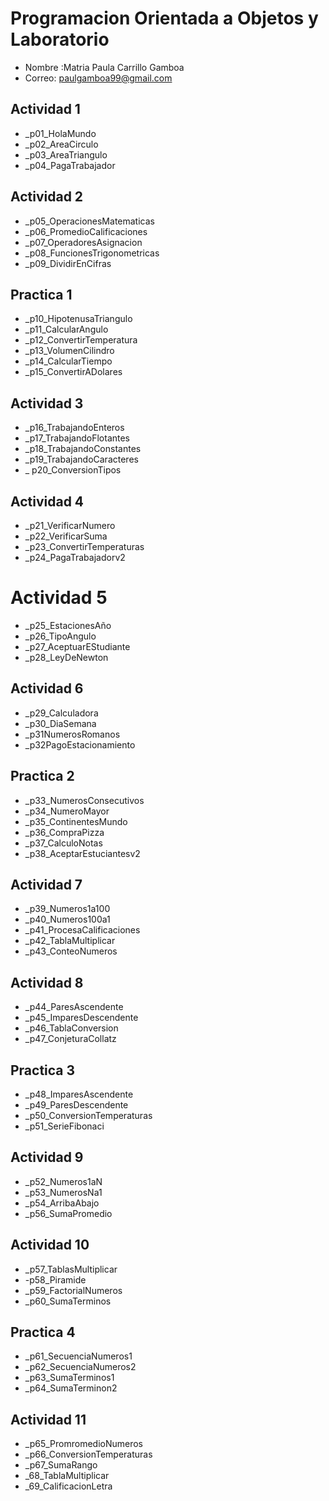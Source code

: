 # Programacion Orientada a Objetos y Laboratorio

- Nombre :Matria Paula Carrillo Gamboa
- Correo: paulgamboa99@gmail.com

## Actividad 1
- _p01_HolaMundo
- _p02_AreaCirculo
- _p03_AreaTriangulo
- _p04_PagaTrabajador

## Actividad 2
- _p05_OperacionesMatematicas
- _p06_PromedioCalificaciones
- _p07_OperadoresAsignacion
- _p08_FuncionesTrigonometricas
- _p09_DividirEnCifras

## Practica 1
- _p10_HipotenusaTriangulo
- _p11_CalcularAngulo
- _p12_ConvertirTemperatura
- _p13_VolumenCilindro
- _p14_CalcularTiempo
- _p15_ConvertirADolares

## Actividad 3
- _p16_TrabajandoEnteros
- _p17_TrabajandoFlotantes 
- _p18_TrabajandoConstantes
- _p19_TrabajandoCaracteres
- _ p20_ConversionTipos

## Actividad 4
- _p21_VerificarNumero
- _p22_VerificarSuma
- _p23_ConvertirTemperaturas
- _p24_PagaTrabajadorv2

# Actividad 5
- _p25_EstacionesAño
- _p26_TipoAngulo
- _p27_AceptuarEStudiante
- _p28_LeyDeNewton

## Actividad 6
- _p29_Calculadora
- _p30_DiaSemana
- _p31NumerosRomanos
- _p32PagoEstacionamiento

## Practica 2
- _p33_NumerosConsecutivos
- _p34_NumeroMayor
- _p35_ContinentesMundo
- _p36_CompraPizza
- _p37_CalculoNotas
- _p38_AceptarEstuciantesv2

## Actividad 7
- _p39_Numeros1a100
- _p40_Numeros100a1
- _p41_ProcesaCalificaciones
- _p42_TablaMultiplicar
- _p43_ConteoNumeros

## Actividad 8
- _p44_ParesAscendente
- _p45_ImparesDescendente
- _p46_TablaConversion
- _p47_ConjeturaCollatz

## Practica 3
- _p48_ImparesAscendente
- _p49_ParesDescendente
- _p50_ConversionTemperaturas
- _p51_SerieFibonaci

## Actividad 9
- _p52_Numeros1aN
- _p53_NumerosNa1
- _p54_ArribaAbajo
- _p56_SumaPromedio

## Actividad 10
- _p57_TablasMultiplicar
- -p58_Piramide
- _p59_FactorialNumeros 
- _p60_SumaTerminos

## Practica 4
- _p61_SecuenciaNumeros1 
- _p62_SecuenciaNumeros2
- _p63_SumaTerminos1
- _p64_SumaTerminon2

## Actividad 11
- _p65_PromromedioNumeros
- _p66_ConversionTemperaturas
- _p67_SumaRango
- _68_TablaMultiplicar
- _69_CalificacionLetra
